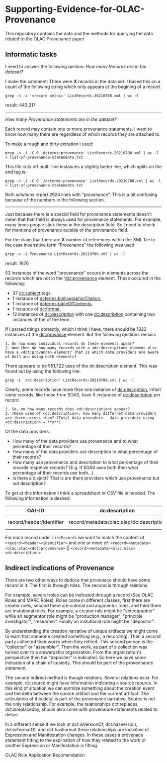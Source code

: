 # Supporting-Evidence-for-OLAC-Provenance
This repository contains the data and the methods for querying the data related to the OLAC Provenance paper


## Informatic tasks

I need to answer the following qestion: _How many Records are in the dataset?_

I make the satement: There were **X** records in the data set. I based this on a count of the following string which only appears at the begining of a record.

`grep -n -i '<record xmlns=' ListRecords-20210708.xml | wc -l`

result: 443,217

<hr>

_How many Provenance statements are in the dataset?_

Each record may contain one or more provenance statements. I want to know how many there are regardless of which records they are attached to.

To make a rough and dirty extration I used:

`grep -n -i -C 0 'dcterms:provenance' ListRecords-20210708.xml | wc -l > list-of-provenance-statements.txt`

This file cuts off multi-line instances a slightly better line, which splits on the end tag is:

`grep -n -i -C 0 '/dcterms:provenance' ListRecords-20210708.xml | wc -l > list-of-provenance-statements.txt` 

Both solutions report 2924 lines with "provenance". This is a bit confusing because of the numbers in the following section.

<hr>
Just because there is a special field for provenance statements doesn't mean that that field is always used for provenance statements. For example, many times people stick these in the description field. So I need to check for mentions of provenance outside of the provenance field.

For the claim that there are **X** number of references within the XML file to the case insensitive term "Provenance" the following was used: 

`grep -n -i Provenance ListRecords-20210708.xml | wc -l`

result: 1876

53 instances of the word "provenance" occurs in elements across the records which are not in the '<dct:provenance> element. These occured in the following:

* 37 <dc:subject> tags,
* 1 instance of <dcterms:bibliographicCitation>,
* 1 instance of <dcterms:tableOfContents>,
* 1 instance of <dc:format>,
* 12 instances of <dc:description> with one <dc:description> containing two instances of the of the term.


If I parsed things correctly, which I think I have, there should be 1823 instances of the <dct:provance> element. But the following qestions remain:

	1. On how many individual records do these elements apear?
	2. And then on how many records with a <dc:description> element also have a <dct:provance> element? That is which data providers are aware of both and using both elements?

There appears to be 551,722 uses of the dc:description element. This was found out by using the following line.

`grep -i '/dc:description' ListRecords-20210708.xml | wc -l`

Clearly, some records have more than one instance of <dc:description>, infact some records, like those from SOAS, have 5 instances of <dc:description> per record.

	1. So, on how many records does <dc:description> appear?
	2. These uses of <dc:description>, how many differnet data providers are there across them? (Total data providers - data providers using <dc:description> = **X**)

Of the data providers: 

* How many of the data providers use provenance and to what percentage of their records?
* How many of the data providers use description to what percentage of their records?
* How many use provenance and description to what percentage of their records respetive records? (E.g. if SOAS uses both then what percentage of their records use both...)
* Is there a disjnct? That is are there providers which use provenance but not description?

To get at this information I think a spreadsheet or CSV file is needed.
The following information is desired:

OAI-ID | dc:description | dct:provenance | other tag
---|---|---|---
record/header/identifier|record/metadata/olac:olac/dc:description|record/metadata/olac:olac/dct:provenance|record/metadata/olac:olac/dc*(provenance)

For each record under `ListRecords` we want to match the content of `<record><header><identifier>` and one or more of: `<record><metadata><olac:olac><dct:provenance>` || `<record><metadata><olac:olac><dc:description>`



## Indirect indications of Provenance

There are two other ways to deduce that provenace should have some record in it. The first is through roles. The second is through relations.

For example, several roles can be indicated through a record (See OLAC Roles and MARC Roles). Roles come in different classes, first there are creator roles, second there are cutorial and augmentor roles, and third there are instutional roles. For example, a creator role might be "videographer" while an augmentor role might be "production manager", "principle investigator", "researher". Finally an instutional role might be "depositor". 

By understanding the creation narrative of unique artifacts we might come to learn that someone created something (e.g., a recording). Then a second party collected their works when they retired. This second person is the "collector" or "assembler". Then the work, as part of a collection was turned over to a stewardship organization. From the organization's perspective then the "depositer" is indicated. So here we have some indication of a chain of custody. This should be part of the proveonance statement.

The second indirect method is though relations. Several relations exist. For example, dc:source might have information indicating a source reource. In this kind of situation we can surmize something about the creation event and the delta between the source artifact and the current artifact. The articulation of this detal is part of the provenance narrative. Source is not the only relationship. For example, the relationships dct:replaces, dct:isreplacedby, should also come with provenance statements related to deltas. 

In a different sense if we look at dct:isVersionOf, dct:hasVersion, dct:isFormatOf, and dct:hasFormat these relationships are indicitive of Expression and Manifestation changes. In these cases a provenace statement fitting to the explination of how they related to the work or another Expression or Manifestation is fitting.

OLAC Role Application Recomendation
